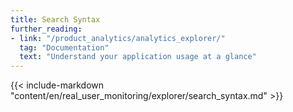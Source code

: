 ```yaml
---
title: Search Syntax
further_reading:
- link: "/product_analytics/analytics_explorer/"
  tag: "Documentation"
  text: "Understand your application usage at a glance"
---
```


{{< include-markdown "content/en/real_user_monitoring/explorer/search_syntax.md" >}}
